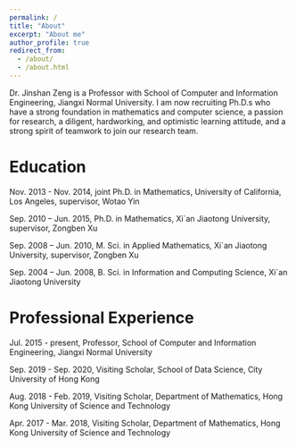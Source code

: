 ```yaml
---
permalink: /
title: "About"
excerpt: "About me"
author_profile: true
redirect_from: 
  - /about/
  - /about.html
---
```


Dr. Jinshan Zeng is a Professor with School of Computer and Information Engineering, Jiangxi Normal University. I am now recruiting Ph.D.s who have a strong foundation in mathematics and computer science, a passion for research, a diligent, hardworking, and optimistic learning attitude, and a strong spirit of teamwork to join our research team.

Education
======
Nov. 2013 - Nov. 2014, joint Ph.D. in Mathematics, University of California, Los Angeles, supervisor, Wotao Yin

Sep. 2010 – Jun. 2015, Ph.D. in Mathematics, Xi`an Jiaotong University, supervisor, Zongben Xu

Sep. 2008 – Jun. 2010, M. Sci. in Applied Mathematics, Xi`an Jiaotong University, supervisor, Zongben Xu

Sep. 2004 – Jun. 2008, B. Sci. in Information and Computing Science, Xi`an Jiaotong University

Professional Experience
======
Jul. 2015 - present, Professor, School of Computer and Information Engineering, Jiangxi Normal University

Sep. 2019 - Sep. 2020, Visiting Scholar, School of Data Science, City University of Hong Kong

Aug. 2018 - Feb. 2019, Visiting Scholar, Department of Mathematics, Hong Kong University of Science and Technology

Apr. 2017 - Mar. 2018, Visiting Scholar, Department of Mathematics, Hong Kong University of Science and Technology


